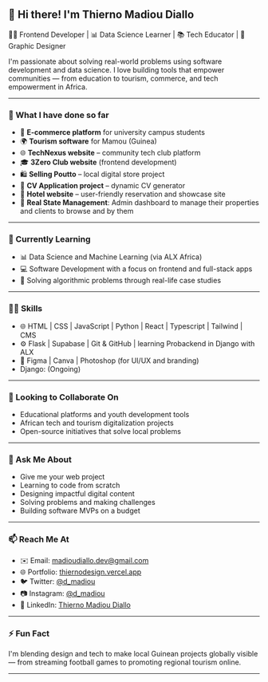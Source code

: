 ## 👋 Hi there! I'm Thierno Madiou Diallo

 👨‍💻 Frontend Developer | 📊 Data Science Learner | 📚 Tech Educator | 🎨 Graphic Designer

I'm passionate about solving real-world problems using software development and data science. I love building tools that empower communities — from education to tourism, commerce, and tech empowerment in Africa.

---

### 🚀 What I have done so far
- 🛒 **E-commerce platform** for university campus students
- 🌍 **Tourism software** for Mamou (Guinea)
- 🌐 **TechNexus website** – community tech club platform
- 🎓 **3Zero Club website** (frontend development)
- 🛍️ **Selling Poutto** – local digital store project
- 📄 **CV Application project** – dynamic CV generator
- 🏨 **Hotel website** – user-friendly reservation and showcase site
- 🏨 **Real State Management**: Admin dashboard to manage their properties and clients to browse and by them

---

### 🌱 Currently Learning
- 📊 Data Science and Machine Learning (via ALX Africa)
- 💻 Software Development with a focus on frontend and full-stack apps
- 🧠 Solving algorithmic problems through real-life case studies

---

### 👨‍💻 Skills
- 🌐 HTML | CSS | JavaScript | Python | React | Typescript | Tailwind | CMS 
- ⚙️ Flask | Supabase | Git & GitHub | learning Probackend in Django with ALX
- 🎨 Figma | Canva | Photoshop (for UI/UX and branding)
- Django: (Ongoing)

---

### 👯 Looking to Collaborate On
- Educational platforms and youth development tools
- African tech and tourism digitalization projects
- Open-source initiatives that solve local problems

---

### 💬 Ask Me About
- Give me your web project 
- Learning to code from scratch
- Designing impactful digital content
- Solving problems and making challenges
- Building software MVPs on a budget

---

### 📫 Reach Me At
- ✉️ Email: madioudiallo.dev@gmail.com  
- 🌐 Portfolio: [thiernodesign.vercel.app](https://thiernodesign.vercel.app)  
- 🐦 Twitter: [@d_madiou](https://twitter.com/d_madiou)  
- 📷 Instagram: [@d_madiou](https://instagram.com/d_madiou)  
- 💼 LinkedIn: [Thierno Madiou Diallo](https://linkedin.com/in/d-madiou)  

---

### ⚡ Fun Fact
I'm blending design and tech to make local Guinean projects globally visible — from streaming football games to promoting regional tourism online.

---
